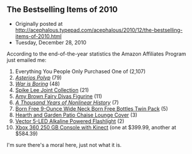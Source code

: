 ## The Bestselling Items of 2010

 * Originally posted at http://acephalous.typepad.com/acephalous/2010/12/the-bestselling-items-of-2010.html
 * Tuesday, December 28, 2010



According to the end-of-the-year statistics the Amazon Affiliates Program just emailed me:

1.  Everything You People Only Purchased One of (2,107)
2.  _[Asterios Polyp](http://www.amazon.com/gp/product/0307377326)_ (79)
3.  _[War is Boring](http://www.amazon.com/gp/product/0451230116)_ (48)
4.  [Spike Lee Joint Collection](http://www.amazon.com/gp/product/B000E40QC4) (21)
5.  [Amy Brown Fairy Divas Figurine](http://www.amazon.com/gp/product/B000J5MU72) (11)
6.  _[A Thousand Years of Nonlinear History](http://www.amazon.com/gp/product/0942299329)_ (7)
7.  [Born Free 9-Ounce Wide Neck Born Free Bottles Twin Pack](http://www.amazon.com/gp/product/B000AMMNEO) (5)
8.  [Hearth and Garden Patio Chaise Lounge Cover](http://www.amazon.com/gp/product/B000MLDBXA) (3)
9.  [Vector 5-LED Alkaline Powered Flashlight](http://www.amazon.com/gp/product/B000AMMNEO) (2) 
10.  [Xbox 360 250 GB Console with Kinect](http://www.amazon.com/gp/product/B003O6JLZ2) (one at $399.99, another at $584.39)

I'm sure there's a moral here, just not what it is.

		
